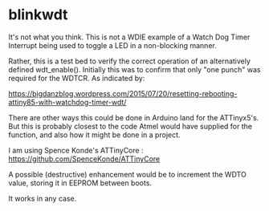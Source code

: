 # blinkwdt

It's not what you think. 
This is not a WDIE example of a Watch Dog Timer Interrupt being used to toggle a LED in a non-blocking manner.

Rather, this is a test bed to verify the correct operation of an alternatively defined wdt_enable().
Initially this was to confirm that only "one punch" was required for the WDTCR. As indicated by:

https://bigdanzblog.wordpress.com/2015/07/20/resetting-rebooting-attiny85-with-watchdog-timer-wdt/

There are other ways this could be done in Arduino land for the ATTinyx5's. But this is probably closest to the code Atmel would have supplied for the function, and also how it might be done in a project.

I am using Spence Konde's ATTinyCore : https://github.com/SpenceKonde/ATTinyCore

A possible (destructive) enhancement would be to increment the WDTO value, storing it in EEPROM between boots.

It works in any case.
